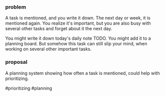 ### problem
A task is mentioned, and you write it down.
The next day or week, it is mentioned again. You realize it's important, but you are also busy with several other tasks and forget about it the next day.

You might write it down today's daily note TODO.
You might add it to a planning board.
But somehow this task can still slip your mind, when working on several other important tasks.

### proposal
A planning system showing how often a task is mentioned, could help with prioritizing.

#prioritizing #planning
